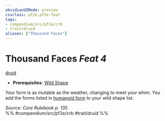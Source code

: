 ```yaml
---
obsidianUIMode: preview
cssclass: pf2e,pf2e-feat
tags:
- compendium/src/pf2e/crb
- trait/druid
aliases: ["Thousand Faces"]
---
```

# Thousand Faces  *Feat 4*  
[druid](../../Rules/traits/druid.md)  

- **Prerequisites**: [Wild Shape](wild-shape.md)

Your form is as mutable as the weather, changing to meet your whim. You add the forms listed in [humanoid form](../spells/humanoid-form.md) to your wild shape list.

*Source: Core Rulebook p. 135*  
%% #compendium/src/pf2e/crb #trait/druid %%